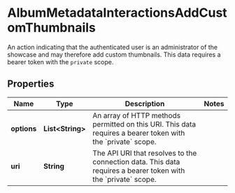 

# AlbumMetadataInteractionsAddCustomThumbnails

An action indicating that the authenticated user is an administrator of the showcase and may therefore add custom thumbnails. This data requires a bearer token with the `private` scope.

## Properties

| Name | Type | Description | Notes |
|------------ | ------------- | ------------- | -------------|
|**options** | **List&lt;String&gt;** | An array of HTTP methods permitted on this URI. This data requires a bearer token with the &#x60;private&#x60; scope. |  |
|**uri** | **String** | The API URI that resolves to the connection data. This data requires a bearer token with the &#x60;private&#x60; scope. |  |



